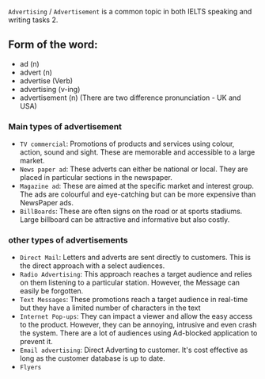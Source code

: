 `Advertising` / `Advertisement` is a common topic in both IELTS speaking and writing tasks 2.

## Form of the word:
- ad (n)
- advert (n)
- advertise (Verb)
- advertising (v-ing)
- advertisement (n) (There are two difference pronunciation - UK and USA)

### Main types of advertisement
+ `TV commercial`: Promotions of products and services using colour, action, sound and sight. These are memorable and accessible to a large market.
+ `News paper ad`: These adverts can either be national or local.
They are placed in particular sections in the newspaper.
+ `Magazine ad`: These are aimed at the specific market and interest group. The ads are colourful and eye-catching but can be more expensive than NewsPaper ads.
+ `BillBoards`: These are often signs on the road or at sports stadiums. Large billboard can be attractive and informative but also costly.

### other types of advertisements
+ `Direct Mail`: Letters and adverts are sent directly to customers. This is the direct approach with a select audiences.
+ `Radio Advertising`: This approach reaches a target audience and relies on them listening to a particular station. However, the Message can easily be forgotten.
+ `Text Messages`: These promotions reach a target audience in real-time but they have a limited number of characters in the text
+ `Internet Pop-ups`: They can impact a viewer and allow the easy access to the product. However, they can be annoying, intrusive and even crash the system. There are a lot of audiences using Ad-blocked application to prevent it.  
+ `Email advertising`: Direct Adverting to customer. It's cost effective as long as the customer database is up to date.
+ `Flyers`
